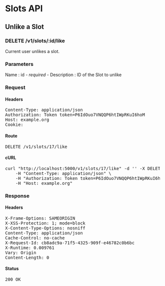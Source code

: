 # Slots API

## Unlike a Slot

### DELETE /v1/slots/:id/like

Current user unlikes a slot.

### Parameters

Name : id *- required -*
Description : ID of the Slot to unlike

### Request

#### Headers

<pre>Content-Type: application/json
Authorization: Token token=P6IdOuo7VNQQP6htIWpRKuI6hoM
Host: example.org
Cookie: </pre>

#### Route

<pre>DELETE /v1/slots/17/like</pre>

#### cURL

<pre class="request">curl &quot;http://localhost:5000/v1/slots/17/like&quot; -d &#39;&#39; -X DELETE \
	-H &quot;Content-Type: application/json&quot; \
	-H &quot;Authorization: Token token=P6IdOuo7VNQQP6htIWpRKuI6hoM&quot; \
	-H &quot;Host: example.org&quot;</pre>

### Response

#### Headers

<pre>X-Frame-Options: SAMEORIGIN
X-XSS-Protection: 1; mode=block
X-Content-Type-Options: nosniff
Content-Type: application/json
Cache-Control: no-cache
X-Request-Id: cb8adc9a-71f5-4325-909f-e46782c0b6bc
X-Runtime: 0.009761
Vary: Origin
Content-Length: 0</pre>

#### Status

<pre>200 OK</pre>

